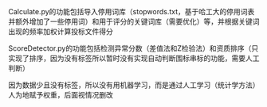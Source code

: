 Calculate.py的功能包括导入停用词库（stopwords.txt，基于哈工大的停用词表并额外增加了一些停用词）和用于评分的关键词库（需要优化）等，并根据关键词出现的频率加权计算投标文件得分

ScoreDetector.py的功能包括检测异常分数（差值法和Z检验法）和资质排序（只实现了排序，因为没有标签所以暂时没有实现自动判断围标串标的功能，需要人工判断）

因为数据少且没有标签，所以没有用机器学习，而是通过人工学习（统计学方法）人为地赋予权重，后面视情况删改
